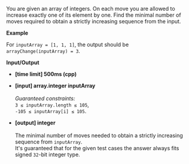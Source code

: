 You are given an array of integers. On each move you are allowed to increase exactly one of its element by one. Find the minimal number of moves required to obtain a strictly increasing sequence from the input.

__Example__

For `inputArray = [1, 1, 1]`, the output should be<br>`arrayChange(inputArray) = 3`.

__Input/Output__

+ __[time limit] 500ms (cpp)__
+ __[input] array.integer inputArray__<br><br>_Guaranteed constraints:_<br>`3 ≤ inputArray.length ≤ 105`,<br>`-105 ≤ inputArray[i] ≤ 105`.

+ __[output] integer__<br><br>The minimal number of moves needed to obtain a strictly increasing sequence from `inputArray`.<br>It's guaranteed that for the given test cases the answer always fits signed `32`-bit integer type.
